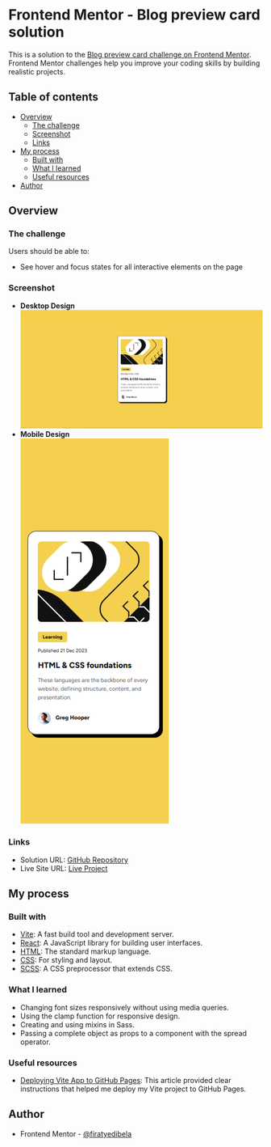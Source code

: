 # Frontend Mentor - Blog preview card solution

This is a solution to the [Blog preview card challenge on Frontend Mentor](https://www.frontendmentor.io/challenges/blog-preview-card-ckPaj01IcS). Frontend Mentor challenges help you improve your coding skills by building realistic projects.

## Table of contents

- [Overview](#overview)
  - [The challenge](#the-challenge)
  - [Screenshot](#screenshot)
  - [Links](#links)
- [My process](#my-process)
  - [Built with](#built-with)
  - [What I learned](#what-i-learned)
  - [Useful resources](#useful-resources)
- [Author](#author)

## Overview

### The challenge

Users should be able to:

- See hover and focus states for all interactive elements on the page

### Screenshot

- **Desktop Design**  
  ![Desktop Design](public/screenshots/desktop.png)
- **Mobile Design**  
  ![Mobile Design](public/screenshots/mobile.png)

### Links

- Solution URL: [GitHub Repository](https://github.com/firatyedibela/blog-preview-card)
- Live Site URL: [Live Project](https://firatyedibela.github.io/blog-preview-card/)

## My process

### Built with

- [Vite](https://vitejs.dev): A fast build tool and development server.
- [React](https://reactjs.org): A JavaScript library for building user interfaces.
- [HTML](https://developer.mozilla.org/en-US/docs/Web/HTML): The standard markup language.
- [CSS](https://developer.mozilla.org/en-US/docs/Web/CSS): For styling and layout.
- [SCSS](https://sass-lang.com): A CSS preprocessor that extends CSS.

### What I learned

- Changing font sizes responsively without using media queries.
- Using the clamp function for responsive design.
- Creating and using mixins in Sass.
- Passing a complete object as props to a component with the spread operator.

### Useful resources

- [Deploying Vite App to GitHub Pages](https://medium.com/@aishwaryaparab1/deploying-vite-deploying-vite-app-to-github-pages-166fff40ffd3): This article provided clear instructions that helped me deploy my Vite project to GitHub Pages.

## Author

- Frontend Mentor - [@firatyedibela](https://www.frontendmentor.io/profile/firatyedibela)
